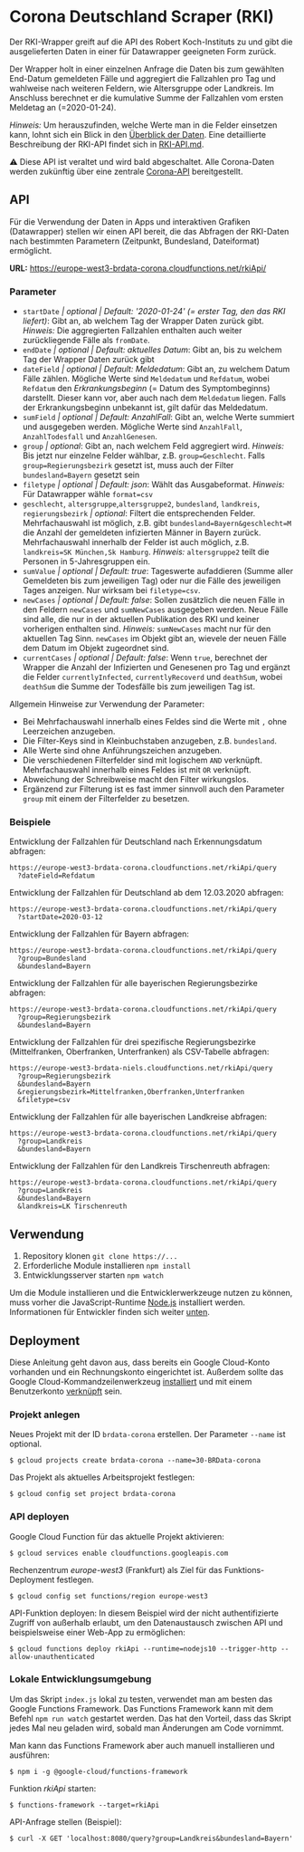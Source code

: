 # Corona Deutschland Scraper (RKI)

Der RKI-Wrapper greift auf die API des Robert Koch-Instituts zu und gibt die ausgelieferten Daten in einer für Datawrapper geeigneten Form zurück.

Der Wrapper holt in einer einzelnen Anfrage die Daten bis zum gewählten End-Datum gemeldeten Fälle und aggregiert die Fallzahlen pro Tag und wahlweise nach weiteren Feldern, wie Altersgruppe oder Landkreis. Im Anschluss berechnet er die kumulative Summe der Fallzahlen vom ersten Meldetag an (=2020-01-24).

*Hinweis:* Um herauszufinden, welche Werte man in die Felder einsetzen kann, lohnt sich ein Blick in den [Überblick der Daten](https://npgeo-corona-npgeo-de.hub.arcgis.com/datasets/dd4580c810204019a7b8eb3e0b329dd6_0/data). Eine detaillierte Beschreibung der RKI-API findet sich in [RKI-API.md](./RKI-API.md).

⚠️ Diese API ist veraltet und wird bald abgeschaltet. Alle Corona-Daten werden zukünftig über eine zentrale [Corona-API](https://github.com/br-data/corona-api) bereitgestellt.

## API

Für die Verwendung der Daten in Apps und interaktiven Grafiken (Datawrapper) stellen wir einen API bereit, die das Abfragen der RKI-Daten nach bestimmten Parametern (Zeitpunkt, Bundesland, Dateiformat) ermöglicht.

**URL:** <https://europe-west3-brdata-corona.cloudfunctions.net/rkiApi/>

### Parameter

- `startDate` *| optional | Default: '2020-01-24' (= erster Tag, den das RKI liefert)*: Gibt an, ab welchem Tag der Wrapper Daten zurück gibt. *Hinweis:* Die aggregierten Fallzahlen enthalten auch weiter zurückliegende Fälle als `fromDate`.
- `endDate` *| optional | Default: aktuelles Datum*: Gibt an, bis zu welchem Tag der Wrapper Daten zurück gibt
- `dateField` *| optional | Default: Meldedatum*: Gibt an, zu welchem Datum Fälle zählen. Mögliche Werte sind `Meldedatum` und `Refdatum`, wobei `Refdatum` den *Erkrankungsbeginn* (= Datum des Symptombeginns) darstellt. Dieser kann vor, aber auch nach dem `Meldedatum` liegen. Falls der Erkrankungsbeginn unbekannt ist, gilt dafür das Meldedatum.
- `sumField` *| optional | Default: AnzahlFall*: Gibt an, welche Werte summiert und ausgegeben werden. Mögliche Werte sind `AnzahlFall`, `AnzahlTodesfall` und `AnzahlGenesen`.
- `group` *| optional*: Gibt an, nach welchem Feld aggregiert wird. *Hinweis:* Bis jetzt nur einzelne Felder wählbar, z.B. `group=Geschlecht`.  Falls `group=Regierungsbezirk` gesetzt ist, muss auch der Filter `bundesland=Bayern` gesetzt sein
- `filetype` *| optional | Default: json*: Wählt das Ausgabeformat. *Hinweis:* Für Datawrapper wähle `format=csv`
- `geschlecht`, `altersgruppe`,`altersgruppe2`, `bundesland`, `landkreis`, `regierungsbezirk` *| optional*: Filtert die entsprechenden Felder. Mehrfachauswahl ist möglich, z.B. gibt `bundesland=Bayern&geschlecht=M` die Anzahl der gemeldeten infizierten Männer in Bayern zurück. Mehrfachauswahl innerhalb der Felder ist auch möglich, z.B. `landkreis=SK München,Sk Hamburg`. *Hinweis:* `altersgruppe2` teilt die Personen in 5-Jahresgruppen ein.
- `sumValue` *| optional | Default: true*: Tageswerte aufaddieren (Summe aller Gemeldeten bis zum jeweiligen Tag) oder nur die Fälle des jeweiligen Tages anzeigen. Nur wirksam bei `filetype=csv`.
- `newCases` *| optional | Default: false*: Sollen zusätzlich die neuen Fälle in den Feldern `newCases` und `sumNewCases` ausgegeben werden. Neue Fälle sind alle, die nur in der aktuellen Publikation des RKI und keiner vorherigen enthalten sind.
*Hinweis:* `sumNewCases` macht nur für den aktuellen Tag Sinn. `newCases` im Objekt gibt an, wievele der neuen Fälle dem Datum im Objekt zugeordnet sind.
- `currentCases` *| optional | Default: false*: Wenn `true`, berechnet der Wrapper die Anzahl der Infizierten und Genesenen pro Tag und ergänzt die Felder `currentlyInfected`, `currentlyRecoverd` und `deathSum`, wobei `deathSum` die Summe der Todesfälle bis zum jeweiligen Tag ist.

Allgemein Hinweise zur Verwendung der Parameter:

- Bei Mehrfachauswahl innerhalb eines Feldes sind die Werte mit `,` ohne Leerzeichen anzugeben.
- Die Filter-Keys sind in Kleinbuchstaben anzugeben, z.B. `bundesland`.
- Alle Werte sind ohne Anführungszeichen anzugeben.
- Die verschiedenen Filterfelder sind mit logischem `AND` verknüpft. Mehrfachauswahl innerhalb eines Feldes ist mit `OR` verknüpft.
- Abweichung der Schreibweise macht den Filter wirkungslos.
- Ergänzend zur Filterung ist es fast immer sinnvoll auch den Parameter `group` mit einem der Filterfelder zu besetzen.

### Beispiele

Entwicklung der Fallzahlen für Deutschland nach Erkennungsdatum abfragen:

```text
https://europe-west3-brdata-corona.cloudfunctions.net/rkiApi/query
  ?dateField=Refdatum
````

Entwicklung der Fallzahlen für Deutschland ab dem 12.03.2020 abfragen:

```text
https://europe-west3-brdata-corona.cloudfunctions.net/rkiApi/query
  ?startDate=2020-03-12
````

Entwicklung der Fallzahlen für Bayern abfragen:

```text
https://europe-west3-brdata-corona.cloudfunctions.net/rkiApi/query
  ?group=Bundesland
  &bundesland=Bayern
````

Entwicklung der Fallzahlen für alle bayerischen Regierungsbezirke abfragen:

```text
https://europe-west3-brdata-corona.cloudfunctions.net/rkiApi/query
  ?group=Regierungsbezirk
  &bundesland=Bayern
```

Entwicklung der Fallzahlen für drei spezifische Regierungsbezirke (Mittelfranken, Oberfranken, Unterfranken) als CSV-Tabelle abfragen:

```text
https://europe-west3-brdata-niels.cloudfunctions.net/rkiApi/query
  ?group=Regierungsbezirk
  &bundesland=Bayern
  &regierungsbezirk=Mittelfranken,Oberfranken,Unterfranken
  &filetype=csv
```

Entwicklung der Fallzahlen für alle bayerischen Landkreise abfragen:

```text
https://europe-west3-brdata-corona.cloudfunctions.net/rkiApi/query
  ?group=Landkreis
  &bundesland=Bayern
```

Entwicklung der Fallzahlen für den Landkreis Tirschenreuth abfragen:

```text
https://europe-west3-brdata-corona.cloudfunctions.net/rkiApi/query
  ?group=Landkreis
  &bundesland=Bayern
  &landkreis=LK Tirschenreuth
```

## Verwendung

1. Repository klonen `git clone https://...`
2. Erforderliche Module installieren `npm install`
3. Entwicklungsserver starten `npm watch`

Um die Module installieren und die Entwicklerwerkzeuge nutzen zu können, muss vorher die JavaScript-Runtime [Node.js](https://nodejs.org/en/download/) installiert werden. Informationen für Entwickler finden sich weiter [unten](#user-content-entwickeln).

## Deployment

Diese Anleitung geht davon aus, dass bereits ein Google Cloud-Konto vorhanden und ein Rechnungskonto eingerichtet ist. Außerdem sollte das Google Cloud-Kommandzeilenwerkzeug [installiert](https://cloud.google.com/sdk/install) und mit einem Benutzerkonto [verknüpft](https://cloud.google.com/sdk/docs/initializing) sein.

### Projekt anlegen

Neues Projekt mit der ID `brdata-corona` erstellen. Der Parameter `--name` ist optional.

```console
$ gcloud projects create brdata-corona --name=30-BRData-corona
```

Das Projekt als aktuelles Arbeitsprojekt festlegen:

```console
$ gcloud config set project brdata-corona
```

### API deployen

Google Cloud Function für das aktuelle Projekt aktivieren:

```console
$ gcloud services enable cloudfunctions.googleapis.com
```

Rechenzentrum *europe-west3* (Frankfurt) als Ziel für das Funktions-Deployment festlegen.

```console
$ gcloud config set functions/region europe-west3
```

API-Funktion deployen: In diesem Beispiel wird der nicht authentifizierte Zugriff von außerhalb erlaubt, um den Datenaustausch zwischen API und beispielsweise einer Web-App zu ermöglichen:

```console
$ gcloud functions deploy rkiApi --runtime=nodejs10 --trigger-http --allow-unauthenticated
```

### Lokale Entwicklungsumgebung

Um das Skript `index.js` lokal zu testen, verwendet man am besten das Google Functions Framework. Das Functions Framework kann mit dem Befehl `npm run watch` gestartet werden. Das hat den Vorteil, dass das Skript jedes Mal neu geladen wird, sobald man Änderungen am Code vornimmt.

Man kann das Functions Framework aber auch manuell installieren und ausführen:

```console
$ npm i -g @google-cloud/functions-framework
```

Funktion *rkiApi* starten:

```console
$ functions-framework --target=rkiApi
```

API-Anfrage stellen (Beispiel):

```console
$ curl -X GET 'localhost:8080/query?group=Landkreis&bundesland=Bayern'
```
